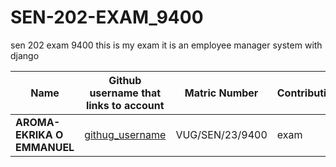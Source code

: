 # SEN-202-EXAM_9400
sen 202 exam
9400 this is my exam it is an employee manager system with django

|**Name**       | **Github username that links to account**         | **Matric Number** |	**Contribution** |
|---------------|---------------------------------------------------|-------------------|------------------|
|**AROMA-EKRIKA O EMMANUEL**	|[githug_username](https://github.com/aromaekrika/) |VUG/SEN/23/9400 |exam|
